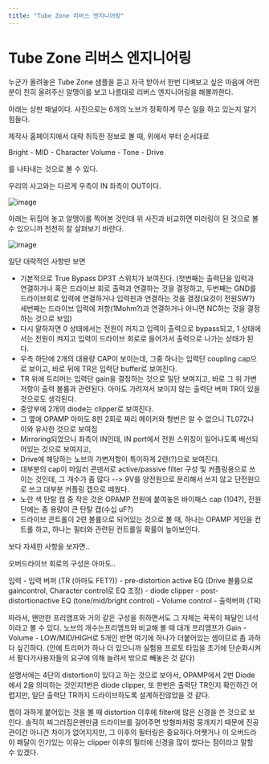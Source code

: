 ```yaml
---
title: "Tube Zone 리버스 엔지니어링"
---
```

# Tube Zone 리버스 엔지니어링


누군가 올려놓은 Tube Zone 샘플을 듣고 자극 받아서 한번 디벼보고 싶은 마음에 어떤 분이 친히 올려주신 알맹이를 보고 나름대로 리버스 엔지니어링을 해볼까한다.

아래는 상판 패널이다. 사진으로는 6개의 노브가 정확하게 무슨 일을 하고 있는지 알기 힘들다. 

제작사 홈페이지에서 대략 취득한 정보로 볼 때, 위에서 부터 순서대로

Bright - MID - Character
Volume - Tone - Drive

를 나타내는 것으로 볼 수 있다.

우리의 사고와는 다르게 우측이 IN 좌측이 OUT이다.

![image](fe43e2d5c7114bac6cf40d8e8e04279d.png)

아래는 뒤집어 놓고 알맹이를 찍어본 것인데 위 사진과 비교하면 미러링이 된 것으로 볼 수 있으니까 천천히 잘 살펴보기 바란다.

![image](c240517f616c87b649b37b0aa75b3805.png)


일단 대략적인 사항만 보면

- 기본적으로 True Bypass DP3T 스위치가 보여진다.
 (첫번째는 출력단을 입력과 연결하거나 혹은 드라이브 회로 출력과 연결하는 것을 결정하고,
두번째는 GND를 드라이브회로 입력에 연결하거나 입력핀과 연결하는 것을 결정(요것이 전원SW?)
세번째는 드라이브 입력에 저항(1Mohm?)과 연결하거나 아니면 NC하는 것을 결정하는 것으로 보임)
- 다시 말하자면 0 상태에서는 전원이 꺼지고 입력이 출력으로 bypass되고, 1 상태에서는 전원이 켜지고 입력이 드라이브 회로로 들어가서 출력으로 나가는 상태가 된다.
- 우측 하단에 2개의 대용량 CAP이 보이는데, 그중 하나는 입력단 coupling cap으로 보이고, 바로 뒤에 TR은 입력단 buffer로 보여진다.
- TR 위에 트리머는 입력단 gain을 결정하는 것으로 일단 보여지고, 바로 그 위 가변저항이 출력 볼륨과 관련된다. 아마도 가려져서 보이지 않는 출력단 버퍼 TR이 있을 것으로도 생각된다.
- 중앙부에 2개의 diode는 clipper로 보여진다.
- 그 옆에 OPAMP 아마도 8핀 2회로 짜리 메이커와 형번은 알 수 없으니 TL072나 이와 유사한 것으로 보여짐
- Mirroring되었으니 좌측이 IN인데, IN port에서 전원 스위칭이 일어나도록 배선되어있는 것으로 보여지고,
- Drive에 해당하는 노브의 가변저항이 특이하게 2련(?)으로 보여진다.
- 대부분의 cap이 마일러 콘덴서로 active/passive filter 구성 및 커플링용으로 쓰이는 것인데, 그 개수가 좀 많다 --> 9V를 양전원으로 분리해서 쓰지 않고 단전원으로 쓰고 대부분 커플링 캡으로 떼웠다.
- 노란 색 탄탈 캡 중 작은 것은 OPAMP 전원에 붙여놓은 바이패스 cap (104?), 전원단에는 좀 용량이 큰 탄탈 캡(수십 uF?)
- 드라이브 콘트롤이 2련 볼륨으로 되어있는 것으로 볼 때, 하나는 OPAMP 게인을 컨트롤 하고, 하나는 필터와 관련된 컨트롤일 확률이 높아보인다.

보다 자세한 사항을 보자면..

오버드라이브 회로의 구성은 아마도..

입력 - 입력 버퍼 (TR (아마도 FET?)) - pre-distortion active EQ (Drive 볼륨으로 gaincontrol, Character control로 EQ 조정) - diode clipper - post-distortionactive EQ (tone/mid/bright control) - Volume control - 출력버퍼 (TR)

따라서, 왠만한 프리앰프와 거의 같은 구성을 취하면서도 그 자체는 꾹꾹이 패달인 녀석이라고 볼 수 있다. 노브의 개수는프리앰프와 비교해 볼 때 대개 프리앰프가 Gain - Volume - LOW/MID/HIGH로 5개인 반면 여기에 하나가 더붙어있는 셈이므로 좀 과하다 싶긴하다. (안에 트리머가 하나 더 있으니까 실험용 프로토 타입을 초기에 단순화시켜서 팔다가사용자들의 요구에 의해 늘려서 밖으로 빼놓은 것 같다)

설명서에는 4단의 distortion이 있다고 하는 것으로 보아서, OPAMP에서 2번 Diode에서 2을 의미하는 것인지1번은 diode clipper, 또 한번은 출력단 TR인지 확인하긴 어렵지만, 일단 출력단 TR까지 드라이브하도록 설계하진않았을 것 같다.

켑이 과하게 붙어있는 것을 볼 때 distortion 이후에 filter에 많은 신경을 쓴 것으로 보인다. 솔직히 찌그러짐은왠만큼 드라이브를 걸어주면 방형파처럼 뭉개지기 때문에 진공관이건 아니건 차이가 없어지지만, 그 이후의 필터링은 중요하다.어쨋거나 이 오버드라이 패달이 인기있는 이유는 clipper 이후의 필터에 신경을 많이 썼다는 점이라고 말할 수 있겠다.




